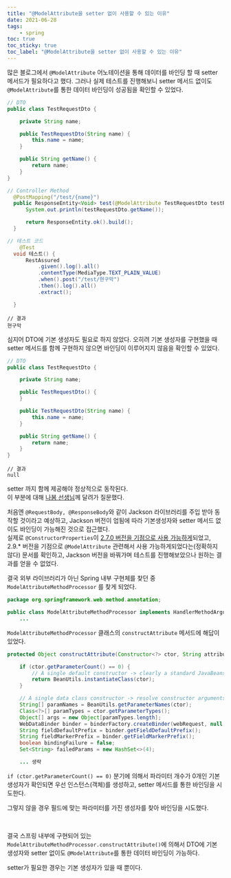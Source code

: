 ```yaml
---
title: "@ModelAttribute을 setter 없이 사용할 수 있는 이유"
date: 2021-06-28
tags:
    - spring
toc: true
toc_sticky: true 
toc_label: "@ModelAttribute을 setter 없이 사용할 수 있는 이유"
---
```


많은 블로그에서 `@ModelAttribute` 어노테이션을 통해 데이터를 바인딩 할 때 setter 메서드가 필요하다고 했다.
그러나 실제 테스트를 진행해보니 setter 메서드 없이도 `@ModelAttribute`를 통한 데이터 바인딩이 성공됨을 확인할 수 있었다.

```java
// DTO
public class TestRequestDto {

    private String name;

    public TestRequestDto(String name) {
        this.name = name;
    }

    public String getName() {
        return name;
    }
}
```
```java
// Controller Method
  @PostMapping("/test/{name}")
  public ResponseEntity<Void> test(@ModelAttribute TestRequestDto testRequestDto) {
      System.out.println(testRequestDto.getName());

      return ResponseEntity.ok().build();
  }
```
```java
// 테스트 코드
    @Test
  void 테스트() {
      RestAssured
          .given().log().all()
          .contentType(MediaType.TEXT_PLAIN_VALUE)
          .when().post("/test/현구막")
          .then().log().all()
          .extract();

  }
```
```
// 결과
현구막
```

심지어 DTO에 기본 생성자도 필요로 하지 않았다. 
오히려 기본 생성자를 구현했을 때 setter 메서드를 함께 구현하지 않으면 바인딩이 이루어지지 않음을 확인할 수 있었다.

```java
// DTO
public class TestRequestDto {

    private String name;

    public TestRequestDto() {
    }

    public TestRequestDto(String name) {
        this.name = name;
    }

    public String getName() {
        return name;
    }
}
```
```
// 결과
null
```

setter 까지 함께 제공해야 정상적으로 동작된다.  
이 부분에 대해 [나봄 선생님](https://github.com/qhals321)께 달려가 질문했다.

처음엔 `@RequestBody, @ResponseBody`와 같이 Jackson 라이브러리를 주입 받아 동작할 것이라고 예상하고, Jackson 버전이 업됨에 따라 기본생성자와 setter 메서드 없이도 바인딩이 가능해진 것으로 접근했다.  
실제로 `@ConstructorProperties`이 [2.7.0 버전을 기점으로 사용 가능하게](https://www.logicbig.com/tutorials/misc/jackson/constructor-properties.html)되었고, 2.9.* 버전을 기점으로 `@ModelAttribute` 관련해서 사용 가능하게되었다는(정확하지 않다) 문서를 확인하고, Jackson 버전을 바꿔가며 테스트를 진행해보았으나 원하는 결과를 얻을 수 없었다.

결국 외부 라이브러리가 아닌 Spring 내부 구현체를 찾던 중 `ModelAttributeMethodProcessor` 를 찾게 되었다.

```java
package org.springframework.web.method.annotation;

public class ModelAttributeMethodProcessor implements HandlerMethodArgumentResolver, HandlerMethodReturnValueHandler {
    ...
```

`ModelAttributeMethodProcessor` 클래스의 `constructAttribute` 메서드에 해답이 있었다.

```java
protected Object constructAttribute(Constructor<?> ctor, String attributeName, MethodParameter parameter, WebDataBinderFactory binderFactory, NativeWebRequest webRequest) throws Exception {

    if (ctor.getParameterCount() == 0) {
        // A single default constructor -> clearly a standard JavaBeans arrangement.
        return BeanUtils.instantiateClass(ctor);
    }

    // A single data class constructor -> resolve constructor arguments from request parameters.
    String[] paramNames = BeanUtils.getParameterNames(ctor);
    Class<?>[] paramTypes = ctor.getParameterTypes();
    Object[] args = new Object[paramTypes.length];
    WebDataBinder binder = binderFactory.createBinder(webRequest, null, attributeName);
    String fieldDefaultPrefix = binder.getFieldDefaultPrefix();
    String fieldMarkerPrefix = binder.getFieldMarkerPrefix();
    boolean bindingFailure = false;
    Set<String> failedParams = new HashSet<>(4);

    ... 생략
```

`if (ctor.getParameterCount() == 0)` 분기에 의해서 파라미터 개수가 0개인 기본 생성자가 확인되면 우선 인스턴스(객체)를 생성하고, setter 메서드를 통한 바인딩을 시도한다.

그렇지 않을 경우 필드에 맞는 파라미터를 가진 생성자를 찾아 바인딩을 시도했다.

<br>

결국 스프링 내부에 구현되어 있는 `ModelAttributeMethodProcessor.constructAttribute()`에 의해서 
DTO에 기본 생성자와 setter 없이도 `@ModelAttribute`를 통한 데이터 바인딩이 가능하다.

setter가 필요한 경우는 기본 생성자가 있을 때 뿐이다.
